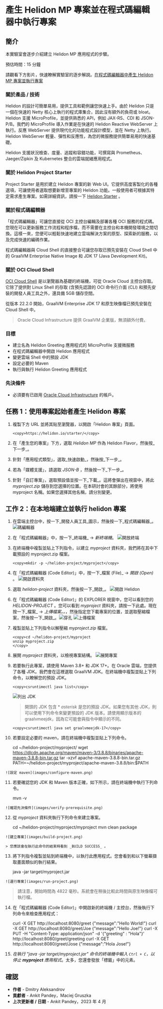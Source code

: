 # 產生 Helidon MP 專案並在程式碼編輯器中執行專案

## 簡介

本實驗室會逐步介紹建立 Helidon MP 應用程式的步驟。

預估時間：15 分鐘

請觀看下方影片，快速瞭解實驗室的逐步解說。[在程式碼編輯器中產生 Helidon MP 專案並執行專案](videohub:1_22nv8v4q)

### 關於產品 / 技術

Helidon 的設計可簡單易用，提供工具和範例讓您快速上手。由於 Helidon 只是一個在快速的 Netty 核心上執行的程式庫集合，因此沒有額外的負荷或 bloat。Helidon 支援 MicroProfile，並提供熟悉的 API，例如 JAX-RS、CDI 和 JSON-P/B。我們的 MicroProfile 導入作業是在快速的 Helidon Reactive WebServer 上執行。反應 WebServer 提供現代化的功能程式設計模型，並在 Netty 上執行。Helidon WebServer 輕量、彈性和反應性，為您的微服務提供簡單易用的快速基礎。

Helidon 支援狀況檢查、度量、追蹤和容錯功能，可撰寫與 Prometheus、Jaeger/Zipkin 及 Kubernetes 整合的雲端就緒應用程式。

### 關於 Helidon Project Starter

Project Starter 是用於建立 Helidon 專案的新 Web UI。它提供高度客製化的各種選項，可讓使用者選取想要新增至專案的 Helidon 功能。一般使用者可根據其特定需求產生專案。如需詳細資訊，請按一下 [Helidon Starter](https://helidon.io/starter) 。

### 關於程式碼編輯器

「程式碼編輯器」可讓您直接從 OCI 主控台編輯及部署各種 OCI 服務的程式碼。您現在可以更新服務工作流程和程序檔，而不需要在主控台和本機開發環境之間切換。這樣一來，您便可以輕鬆快速地建立雲端解決方案的原型、探索新的服務，以及完成快速的編碼作業。

程式碼編輯器與 Cloud Shell 的直接整合可讓您存取已預先安裝在 Cloud Shell 中的 GraalVM Enterprise Native Image 和 JDK 17 (Java Development Kit)。

### 關於 OCI Cloud Shell

[OCI Cloud Shell](https://docs.oracle.com/en-us/iaas/Content/API/Concepts/cloudshellintro.htm) 是以瀏覽器為基礎的終端機，可從 Oracle Cloud 主控台存取。它除了提供對 Linux Shell 的存取 (含預先認證的 OCI 命令行介面 (CLI) 和預先安裝的開發人員工具之外，還具備 5GB 儲存空間。

從版本 22.2.0 開始，GraalVM Enterprise JDK 17 和原生映像檔已預先安裝在 Cloud Shell 中。

> Oracle Cloud Infrastructure 提供 GraalVM 企業版，無須額外付費。

### 目標

*   建立名為 Helidon Greeting 應用程式的 MicroProfile 支援微服務
*   在程式碼編輯器中開啟 Helidon 應用程式
*   變更雲端 Shell 中的預設 JDK
*   設定必要的 Maven
*   執行與執行 Helidon Greeting 應用程式

### 先決條件

*   必須要有已啟用 [Oracle Cloud Infrastructure](https://cloud.oracle.com/en_US/cloud-infrastructure) 的帳戶。

## 任務 1：使用專案起始者產生 Helidon 專案

1.  複製下方 URL 並將其貼至瀏覽器，以開啟「Helidon 專案」頁面。
    
        <copy>https://helidon.io/starter/</copy>
        
2.  在「產生您的專案」下方，選取 _Helidon MP_ 作為 Helidon Flavor，然後按_下一步_。
    
3.  針對「應用程式類型」，選取_快速啟動_，然後按_下一步_。
    
4.  若為「媒體支援」，請選取 _JSON-B_ ，然後按一下_下一步_。
    
5.  針對「自訂專案」，選取預設值並按一下_下載_。這將會彈出在視窗中，將此 _myproject.zip_ 儲存到您選擇的位置。在本研討會的其餘部分，將使用 myproject 名稱。如果您選擇其他名稱，請分別變更。
    

## 工作 2：在本地端建立並執行 helidon 專案

1.  在雲端主控台中，按一下_開發人員工具_圖示，然後按一下_程式碼編輯器_。 ![碼編輯器](images/code-editor.png)
    
2.  在「程式碼編輯器」中，按一下_終端機_ -> _新終端機_。 ![開放終端](images/open-terminal.png)
    
3.  在終端機中複製並貼上下列指令，以建立 _myproject_ 資料夾，我們將在其中下載預設的 myproject.zip 檔案。
    
        <copy>mkdir -p ~/helidon-project/myproject</copy>
        
4.  在「程式碼編輯器 (Code Editor)」中，按一下_檔案 (File)_ \-> _開啟 (Open)_ 。 ![開啟資料夾](images/open-folder.png)
    
5.  選取 _helidon-project_ 資料夾，然後按一下_開啟_。 ![開啟 Helidon](images/open-helidon.png)
    
6.  在「程式碼編輯器 (Code Editor)」的 EXPLORER 視窗中，您可以看到您的 _HELIDON-PROJECT_ 。您可以看到 _myproject_ 資料夾，請按一下此處。現在按一下_檔案_ -> _上傳檔案。。_，然後指定您下載專案的位置，並選取壓縮檔案，然後按一下_開啟_。![穿孔](images/myproject.png) ![上傳檔案](images/upload-files.png)
    
7.  複製並貼上下列指令以解壓縮 _myproject.zip_ 檔案。
    
        <copy>cd ~/helidon-project/myproject
        unzip myproject.zip
        </copy>
        
8.  展開 _myproject_ 資料夾，以檢視專案結構。 ![展開專案](images/expand-project.png)
    
9.  若要執行此專案，請使用 Maven 3.8+ 和 JDK 17+。在 Oracle 雲端，您提供了各種 JDK。我們會在這裡選取 GraalVM JDK。在終端機中複製並貼上下列命令，以瞭解您的預設 JDK。
    
        <copy>csruntimectl java list</copy>
        
    
    ![列出 JDK](images/list-jdk.png)
    
    > 開頭的 JDK 包含 \* _asterisk_ 是您的預設 JDK。如果您有其他 JDK，則可以使用下列命令來變更預設的 JDK 版本。請使用顯示版本的 graalvmeejdk，因為它可能會與指令中顯示的不同。
    
        <copy>csruntimectl java set graalvmeejdk-17</copy>
        
10.  若要設定必要的 maven，請在終端機中複製並貼上下列命令。
    
        <copy>cd ~/helidon-project/myproject/
        wget https://dlcdn.apache.org/maven/maven-3/3.8.8/binaries/apache-maven-3.8.8-bin.tar.gz
        tar -xzvf apache-maven-3.8.8-bin.tar.gz
        PATH=~/helidon-project/myproject/apache-maven-3.8.8/bin:$PATH</copy>
        
    
    ![設定 maven](images/configure-maven.png)
    
11.  若要確認您的 JDK 和 Maven 版本正確，如下所示，請在終端機中執行下列命令。
    
        <copy>mvn -v</copy>
        
    
    ![確認先決條件](images/verify-prerequisite.png)
    
12.  從 _myproject_ 資料夾執行下列命令來建立專案。
    
        <copy>cd ~/helidon-project/myproject/myproject
        mvn clean package</copy>
        
    
    ![建立專案](images/build-project.png)
    
    > 您應該會在執行此命令的結束時看到 _BUILD SUCCESS_ 。
    
13.  將下列指令複製並貼到終端機中，以執行此應用程式。您會看到和以下螢幕擷取畫面類似的執行結果。
    
        <copy>java -jar target/myproject.jar</copy>
        
    
    ![運行專案](images/run-project.png)
    

> 請注意，開始時間為 4822 毫秒。系統會在稍後比較此時間與原生映像檔可執行檔。

14.  在「程式碼編輯器 (Code Editor)」中開啟新的終端機 / 主控台，然後執行下列命令來檢查應用程式：
    
        <copy>
        curl -X GET http://localhost:8080/greet
        </copy>
        {"message":"Hello World!"}
        
    
        <copy>
        curl -X GET http://localhost:8080/greet/Joe
        </copy>
        {"message":"Hello Joe!"}
        
    
        <copy>
        curl -X PUT -H "Content-Type: application/json" -d '{"greeting" : "Hola"}' http://localhost:8080/greet/greeting
        </copy>
        
    
        <copy>
        curl -X GET http://localhost:8080/greet/Jose
        </copy>
        {"message":"Hola Jose!"}
        
15.  _在執行 "java -jar target/myproject.jar" 命令的終端機中輸入 `Ctrl + C`，以停止 **myproject** 應用程式_。太多，您還會發放「標籤」中的元素。
    

## 確認

*   **作者** - Dmitry Aleksandrov
*   **貢獻者** - Ankit Pandey，Maciej Gruszka
*   **上次更新者 / 日期** - Ankit Pandey，2023 年 4 月